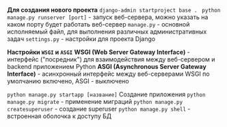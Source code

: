 **Для создания нового проекта**
`django-admin startproject base . `
`python manage.py runserver [port]` - запуск веб-сервера, можно указать на каком порту будет работать веб-сервер
`manage.py` - основной исполняемый файл, для выполнения различных административных задач
`settings.py` - настройки для проекта Django

**Настройки `WSGI` и `ASGI`**
**WSGI (Web Server Gateway Interface)** - интерфейс ("посредник") для взаимодействия между веб-сервером и backend приложением Python
**ASGI (Asynchronous Server Gateway Interface)** - асинхронный интерфейс между веб-серверами
WSGI по умолчанию включено, ASGI - выключено


`python manage.py startapp [название]` Создание приложения
`python manage.py migrate` - применение миграций
`python manage.py createsuperuser` - создание superuser
`python manage.py shell` - встроенная оболочка к доступу БД
